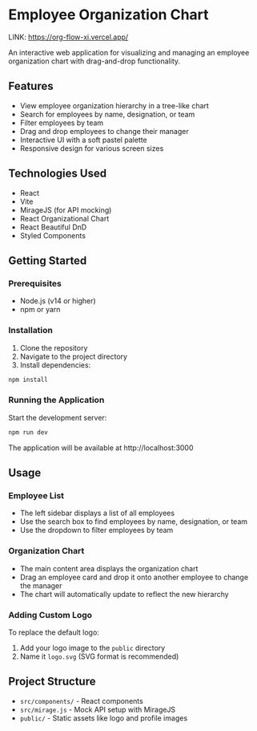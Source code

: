 # Employee Organization Chart 
LINK: https://org-flow-xi.vercel.app/

An interactive web application for visualizing and managing an employee organization chart with drag-and-drop functionality.

## Features

- View employee organization hierarchy in a tree-like chart
- Search for employees by name, designation, or team
- Filter employees by team
- Drag and drop employees to change their manager
- Interactive UI with a soft pastel palette
- Responsive design for various screen sizes

## Technologies Used

- React
- Vite
- MirageJS (for API mocking)
- React Organizational Chart
- React Beautiful DnD
- Styled Components

## Getting Started

### Prerequisites

- Node.js (v14 or higher)
- npm or yarn

### Installation

1. Clone the repository
2. Navigate to the project directory
3. Install dependencies:

```bash
npm install
```

### Running the Application

Start the development server:

```bash
npm run dev
```

The application will be available at http://localhost:3000

## Usage

### Employee List

- The left sidebar displays a list of all employees
- Use the search box to find employees by name, designation, or team
- Use the dropdown to filter employees by team

### Organization Chart

- The main content area displays the organization chart
- Drag an employee card and drop it onto another employee to change the manager
- The chart will automatically update to reflect the new hierarchy

### Adding Custom Logo

To replace the default logo:
1. Add your logo image to the `public` directory
2. Name it `logo.svg` (SVG format is recommended)

## Project Structure

- `src/components/` - React components
- `src/mirage.js` - Mock API setup with MirageJS
- `public/` - Static assets like logo and profile images
